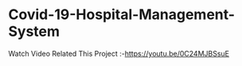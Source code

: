 # Covid-19-Hospital-Management-System
Watch Video Related This Project :-https://youtu.be/0C24MJBSsuE
